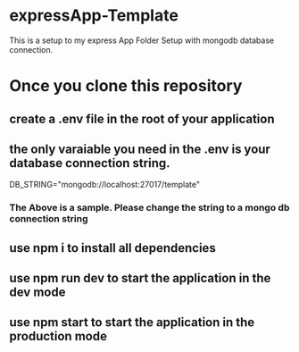 # expressApp-Template
This is a setup to my express App Folder Setup with mongodb database connection.

# Once you clone this repository
## create a .env file in the root of your application
## the only varaiable you need in the .env is your database connection string.

DB_STRING="mongodb://localhost:27017/template"

### The Above is a sample. Please change the string to a mongo db connection string


## use npm i to install all dependencies
## use npm run dev to start the application in the dev mode
## use npm start to start the application in the production mode